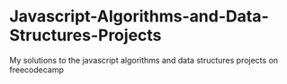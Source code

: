 # Javascript-Algorithms-and-Data-Structures-Projects
 My solutions to the javascript algorithms and data structures projects on freecodecamp
